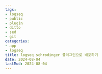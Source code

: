 ```yaml
---
tags:
- logseq
- public
- plugin
- ditto
- sed
- git
categories:
- app
- logseq
title: logseq schrodinger 플러그인으로 배포하기
date: 2024-08-04
lastMod: 2024-08-04
---
```

